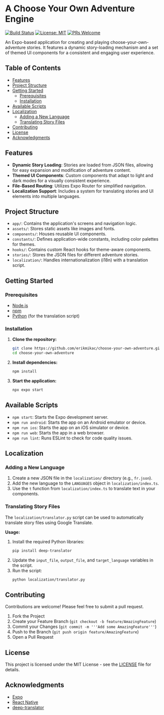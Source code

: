 # A Choose Your Own Adventure Engine

[![Build Status](https://img.shields.io/badge/build-passing-brightgreen)](https://github.com/erikmikac/choose-your-own-adventure)
[![License: MIT](https://img.shields.io/badge/License-MIT-yellow.svg)](https://opensource.org/licenses/MIT)
[![PRs Welcome](https://img.shields.io/badge/PRs-welcome-brightgreen.svg)](https://github.com/erikmikac/choose-your-own-adventure/pulls)

An Expo-based application for creating and playing choose-your-own-adventure stories. It features a dynamic story-loading mechanism and a set of themed UI components for a consistent and engaging user experience.

## Table of Contents

- [Features](#features)
- [Project Structure](#project-structure)
- [Getting Started](#getting-started)
  - [Prerequisites](#prerequisites)
  - [Installation](#installation)
- [Available Scripts](#available-scripts)
- [Localization](#localization)
  - [Adding a New Language](#adding-a-new-language)
  - [Translating Story Files](#translating-story-files)
- [Contributing](#contributing)
- [License](#license)
- [Acknowledgments](#acknowledgments)

## Features

- **Dynamic Story Loading**: Stories are loaded from JSON files, allowing for easy expansion and modification of adventure content.
- **Themed UI Components**: Custom components that adapt to light and dark modes for a visually consistent experience.
- **File-Based Routing**: Utilizes Expo Router for simplified navigation.
- **Localization Support**: Includes a system for translating stories and UI elements into multiple languages.

## Project Structure

- `app/`: Contains the application's screens and navigation logic.
- `assets/`: Stores static assets like images and fonts.
- `components/`: Houses reusable UI components.
- `constants/`: Defines application-wide constants, including color palettes for themes.
- `hooks/`: Contains custom React hooks for theme-aware components.
- `stories/`: Stores the JSON files for different adventure stories.
- `localization/`: Handles internationalization (i18n) with a translation script.

## Getting Started

### Prerequisites

- [Node.js](https://nodejs.org/)
- [npm](https://www.npmjs.com/)
- [Python](https://www.python.org/) (for the translation script)

### Installation

1.  **Clone the repository:**
    ```bash
    git clone https://github.com/erikmikac/choose-your-own-adventure.git
    cd choose-your-own-adventure
    ```
2.  **Install dependencies:**
    ```bash
    npm install
    ```
3.  **Start the application:**
    ```bash
    npx expo start
    ```

## Available Scripts

- `npm start`: Starts the Expo development server.
- `npm run android`: Starts the app on an Android emulator or device.
- `npm run ios`: Starts the app on an iOS simulator or device.
- `npm run web`: Starts the app in a web browser.
- `npm run lint`: Runs ESLint to check for code quality issues.

## Localization

### Adding a New Language

1.  Create a new JSON file in the `localization/` directory (e.g., `fr.json`).
2.  Add the new language to the `LANGUAGES` object in `localization/index.ts`.
3.  Use the `t` function from `localization/index.ts` to translate text in your components.

### Translating Story Files

The `localization/translator.py` script can be used to automatically translate story files using Google Translate.

**Usage:**

1.  Install the required Python libraries:
    ```bash
    pip install deep-translator
    ```
2.  Update the `input_file`, `output_file`, and `target_language` variables in the script.
3.  Run the script:
    ```bash
    python localization/translator.py
    ```

## Contributing

Contributions are welcome! Please feel free to submit a pull request.

1.  Fork the Project
2.  Create your Feature Branch (`git checkout -b feature/AmazingFeature`)
3.  Commit your Changes (`git commit -m '''Add some AmazingFeature'''`)
4.  Push to the Branch (`git push origin feature/AmazingFeature`)
5.  Open a Pull Request

## License

This project is licensed under the MIT License - see the [LICENSE](LICENSE) file for details.

## Acknowledgments

- [Expo](https://expo.dev/)
- [React Native](https://reactnative.dev/)
- [deep-translator](https://pypi.org/project/deep-translator/)
